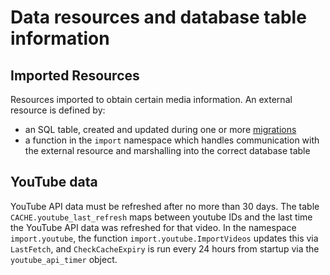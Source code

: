 # Data resources and database table information

## Imported Resources
Resources imported to obtain certain media information. An external resource is defined by:

- an SQL table, created and updated during one or more [migrations](migrations.md)
- a function in the `import` namespace which handles communication with the external resource and marshalling into the correct database table

## YouTube data
YouTube API data must be refreshed after no more than 30 days. The table `CACHE.youtube_last_refresh` maps between youtube IDs and the last time the YouTube API data was refreshed for that video. In the namespace `import.youtube`, the function `import.youtube.ImportVideos` updates this via `LastFetch`, and `CheckCacheExpiry` is run every 24 hours from startup via the `youtube_api_timer` object.

